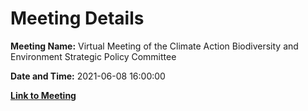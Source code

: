 # Meeting Details

**Meeting Name:** Virtual Meeting of the Climate Action Biodiversity and Environment Strategic Policy Committee

**Date and Time:** 2021-06-08 16:00:00

**[Link to Meeting](https://www.limerick.ie/council/whats-on/meeting-climate-action-biodiversity-and-environment-strategic-policy-committee-7)**
